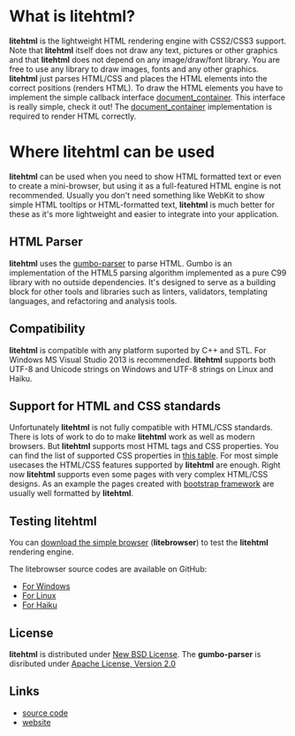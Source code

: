 # What is litehtml?

**litehtml** is the lightweight HTML rendering engine with CSS2/CSS3 support. Note that **litehtml** itself does not draw any text, pictures or other graphics and that **litehtml** does not depend on any image/draw/font library. You are free to use any library to draw images, fonts and any other graphics. **litehtml** just parses HTML/CSS and places the HTML elements into the correct positions (renders HTML). To draw the HTML elements you have to implement the simple callback interface [document_container](https://github.com/litehtml/litehtml/wiki/document_container). This interface is really simple, check it out! The [document_container](https://github.com/litehtml/litehtml/wiki/document_container) implementation is required to render HTML correctly.

# Where litehtml can be used

**litehtml** can be used when you need to show HTML formatted text or even to create a mini-browser, but using it as a full-featured HTML engine is not recommended. Usually you don't need something like WebKit to show simple HTML tooltips or HTML-formatted text, **litehtml** is much better for these as it's more lightweight and easier to integrate into your application.

## HTML Parser

**litehtml** uses the [gumbo-parser](https://github.com/google/gumbo-parser) to parse HTML. Gumbo is an implementation of the HTML5 parsing algorithm implemented as a pure C99 library with no outside dependencies. It's designed to serve as a building block for other tools and libraries such as linters, validators, templating languages, and refactoring and analysis tools.

## Compatibility

**litehtml** is compatible with any platform suported by C++ and STL. For Windows MS Visual Studio 2013 is recommended. **litehtml** supports both UTF-8 and Unicode strings on Windows and UTF-8 strings on Linux and Haiku.

## Support for HTML and CSS standards

Unfortunately **litehtml** is not fully compatible with HTML/CSS standards. There is lots of work to do to make **litehtml** work as well as modern browsers. But **litehtml** supports most HTML tags and CSS properties. You can find the list of supported CSS properties in  [this table](https://docs.google.com/spreadsheet/ccc?key=0AvHXl5n24PuhdHdELUdhaUl4OGlncXhDcDJuM1JpMnc&usp=sharing). For most simple usecases the HTML/CSS features supported by **litehtml** are enough. Right now **litehtml** supports even some pages with very complex HTML/CSS designs. As an example the pages created with [bootstrap framework](http://getbootstrap.com/) are usually well formatted by **litehtml**.

## Testing litehtml

You can [download the simple browser](http://www.litehtml.com/download.html) (**litebrowser**) to test the **litehtml** rendering engine.

The litebrowser source codes are available on GitHub:
  * [For Windows](https://github.com/litehtml/litebrowser)
  * [For Linux](https://github.com/litehtml/litebrowser-linux)
  * [For Haiku](https://github.com/adamfowleruk/litebrowser-haiku)

## License

**litehtml** is distributed under [New BSD License](https://opensource.org/licenses/BSD-3-Clause).
The **gumbo-parser** is disributed under [Apache License, Version 2.0](http://www.apache.org/licenses/LICENSE-2.0)

## Links

  * [source code](https://github.com/litehtml/litehtml)
  * [website](http://www.litehtml.com/)
